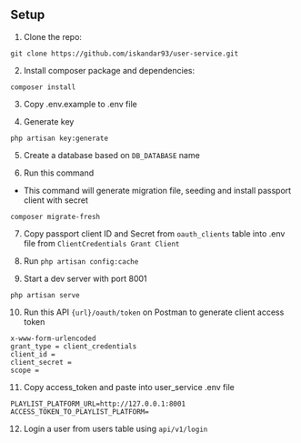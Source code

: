 ## Setup

1. Clone the repo:
```
git clone https://github.com/iskandar93/user-service.git
```

2. Install composer package and dependencies:

```
composer install
```

3. Copy .env.example to .env file

4. Generate key
```
php artisan key:generate
```

5. Create a database based on `DB_DATABASE` name

6. Run this command
- This command will generate migration file, seeding and install passport client with secret
```
composer migrate-fresh
```

7. Copy passport client ID and Secret from `oauth_clients` table into .env file from `ClientCredentials Grant Client`

8. Run `php artisan config:cache`

9. Start a dev server with port 8001
```
php artisan serve
```

10. Run this API `{url}/oauth/token` on Postman to generate client access token
```
x-www-form-urlencoded
grant_type = client_credentials
client_id = 
client_secret = 
scope =
```

11. Copy access_token and paste into user_service .env file 
```
PLAYLIST_PLATFORM_URL=http://127.0.0.1:8001
ACCESS_TOKEN_TO_PLAYLIST_PLATFORM=
```

12. Login a user from users table using ```api/v1/login``` 
